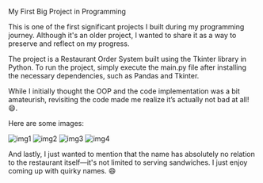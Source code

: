 My First Big Project in Programming

This is one of the first significant projects I built during my programming journey. Although it's an older project, I wanted to share it as a way to preserve and reflect on my progress.

The project is a Restaurant Order System built using the Tkinter library in Python. To run the project, simply execute the main.py file after installing the necessary dependencies, such as Pandas and Tkinter.

While I initially thought the OOP and the code implementation was a bit amateurish, revisiting the code made me realize it’s actually not bad at all! 😄.

Here are some images:

![img1](https://github.com/user-attachments/assets/15485c69-9162-485c-a641-7e9551185372)
![img2](https://github.com/user-attachments/assets/07c4db94-a3a2-4914-accf-f87f272ea9a8)
![img3](https://github.com/user-attachments/assets/18c50e1c-fbeb-42db-8f5f-b389d4aba607)
![img4](https://github.com/user-attachments/assets/3f26cbb7-92d8-42ed-a2b7-e1451e4de622)

And lastly, I just wanted to mention that the name has absolutely no relation to the restaurant itself—it's not limited to serving sandwiches. I just enjoy coming up with quirky names. 😄
